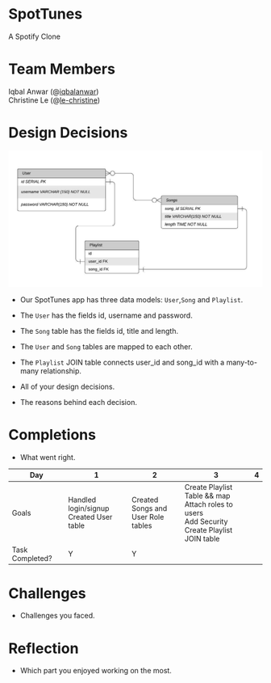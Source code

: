 # SpotTunes
A Spotify Clone

# Team Members
Iqbal Anwar (@<a href = "https://github.com/iqbalanwar">iqbalanwar</a>)<br/>
Christine Le (@<a href="https://github.com/le-christine">le-christine</a>)<br/>
  
# Design Decisions
<img alt = "database design" src="images/spot-tunes-erd.jpeg"/><br/>
- Our SpotTunes app has three data models: `User`,`Song` and `Playlist`.
- The `User` has the fields id, username and password.
- The `Song` table has the fields id, title and length.
- The `User` and `Song` tables are mapped to each other.
- The `Playlist` JOIN table connects user_id and song_id with a many-to-many relationship. 

- All of your design decisions.
- The reasons behind each decision.

# Completions
- What went right.

| Day            | 1                                    | 2                                            | 3                                                   | 4                                                     |
|----------------|--------------------------------------|----------------------------------------------|-----------------------------------------------------|-------------------------------------------------------|
| Goals  |Handled login/signup <br/> Created User table |  Created Songs and<br/> User Role tables | Create Playlist Table && map</br>Attach roles to users<br/>Add Security<br/>Create Playlist JOIN table   |  |
| Task Completed?  | Y  | Y  |  |  |


# Challenges
- Challenges you faced.
# Reflection 
- Which part you enjoyed working on the most.

